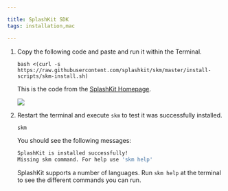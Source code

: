 ```yaml
---

title: SplashKit SDK
tags: installation,mac

---
```


1. Copy the following code and paste and run it within the Terminal.

    ```
    bash <(curl -s https://raw.githubusercontent.com/splashkit/skm/master/install-scripts/skm-install.sh)
    ```

    This is the code from the [SplashKit Homepage](http://splashkit.io).

    ![](/gifs/macos/2.gif)

1. Restart the terminal and execute `skm` to test it was successfully installed.

    ```bash
    skm
    ```

    You should see the following messages:

    ```bash
    SplashKit is installed successfully!
    Missing skm command. For help use 'skm help'
    ```

    SplashKit supports a number of languages. Run `skm help` at the terminal to see the different commands you can run.

